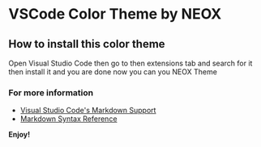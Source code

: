 # VSCode Color Theme by NEOX

## How to install this color theme

Open Visual Studio Code then go to then extensions tab and search for it
then install it and you are done now you can you NEOX Theme

### For more information

- [Visual Studio Code's Markdown Support](http://code.visualstudio.com/docs/languages/markdown)
- [Markdown Syntax Reference](https://help.github.com/articles/markdown-basics/)

**Enjoy!**
